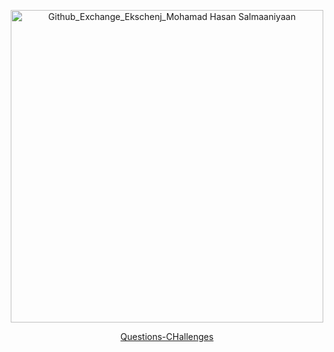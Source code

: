 <p align="center">
  <a href='https://github.com/mohamadhasansalmaaniyaan72/Questions-CHallenges/issues'>
  <img width="500" alt="Github_Exchange_Ekschenj_Mohamad Hasan Salmaaniyaan" src="https://github.com/mohamadhasansalmaaniyaan72/Questions-CHallenges/releases/download/main/Questions-CHallenges.jpg" />
  </a>
</p>

<p align="center">
  <a href='https://github.com/mohamadhasansalmaaniyaan72/Questions-CHallenges/issues'>
    Questions-CHallenges
</p>

